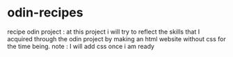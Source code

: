 # odin-recipes
recipe odin project :
at this project i will try to reflect the skills that I acquired through the odin project by making an html website without css for the time being.
note : I will add css once i am ready

